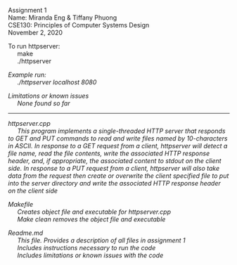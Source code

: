 Assignment 1  
Name: Miranda Eng & Tiffany Phuong  
CSE130: Principles of Computer Systems Design  
November 2, 2020  

To run httpserver:  
	&ensp;&ensp;&ensp;make  
	&ensp;&ensp;&ensp;./httpserver <address> <port-number>  

Example run:  
	&ensp;&ensp;&ensp;./httpserver localhost 8080  

Limitations or known issues  
	&ensp;&ensp;&ensp;None found so far  

-------------------------------------------------

httpserver.cpp  
	&ensp;&ensp;&ensp;This program implements a single-threaded HTTP server that responds to GET and PUT commands to read and write files named by 10-characters in ASCII. In response to a GET request from a client, httpserver will detect a file name, read the file contents, write the associated HTTP response header, and, if appropriate, the associated content to stdout on the client side. In response to a PUT request from a client, httpserver will also take data from the request then create or overwrite the client specified file to put into the server directory and write the associated HTTP response header on the client side  

Makefile  
	&ensp;&ensp;&ensp;Creates object file and executable for httpserver.cpp  
	&ensp;&ensp;&ensp;Make clean removes the object file and executable  

Readme.md  
	&ensp;&ensp;&ensp;This file. Provides a description of all files in assignment 1  
	&ensp;&ensp;&ensp;Includes instructions necessary to run the code  
	&ensp;&ensp;&ensp;Includes limitations or known issues with the code  
